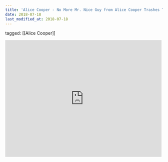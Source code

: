 ```yaml
---
title: 'Alice Cooper - No More Mr. Nice Guy from Alice Cooper Trashes The World Official Video - YouTube'
date: 2018-07-18
last_modified_at: 2018-07-18
---
```

tagged: [[Alice Cooper]]
<iframe allow="accelerometer; autoplay; clipboard-write; encrypted-media; gyroscope; picture-in-picture" allowfullscreen="" frameborder="0" height="375" id="youtube_iframe" src="https://www.youtube.com/embed/KN6ngThqMEs?feature=oembed&amp;enablejsapi=1&amp;origin=https://safe.txmblr.com&amp;wmode=opaque" width="500"></iframe>